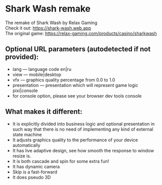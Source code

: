 # Shark Wash remake
The remake of Shark Wash by Relax Gaming  
Check it out: https://shark-wash.web.app  
The original game: https://relax-gaming.com/products/casino/sharkwash

## Optional URL parameters (autodetected if not provided):
- lang — language code en|ru  
- view — mobile|desktop  
- vfx — graphics quality percentage from 0.0 to 1.0  
- presentation — presentation which will represent game logic  pixi|console  
- for console option, please see your browser dev tools console

## What makes it different:
- It is explicitly divided into business logic and optional presentation in such way that there is no need of implementing any kind of external state machine  
- It adjusts graphics quality to the performance of your device automatically  
- It has live adaptive design, see how smooth the response to window resize is.  
- It is both cascade and spin for some extra fun!  
- It has dynamic camera  
- Skip is a fast-forward  
- It does pseudo 3D  
